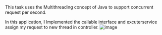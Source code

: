 This task uses the Multithreading concept of Java to support concurrent request per second.

In this application, I Implemented the callable interface and excuterservice assign my request to new thread in controller.
![image](https://github.com/RohanAgrawa/OnlineSaleAssignment/assets/101562278/1534451b-4bd2-45d6-87d5-b1dfa0d5aebe)
